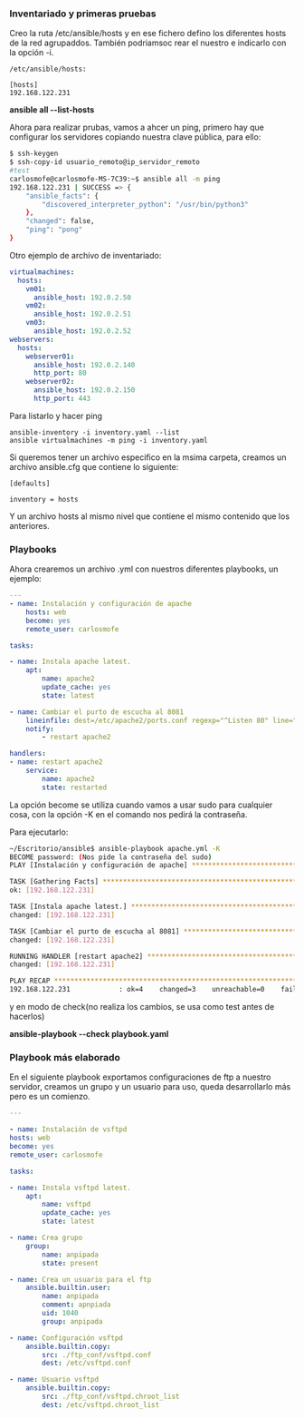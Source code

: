 
### Inventariado y primeras pruebas

Creo la ruta /etc/ansible/hosts y en ese fichero defino los diferentes hosts de la red agrupaddos. También podriamsoc rear el nuestro e indicarlo con la opción -i.

``` 
/etc/ansible/hosts:

[hosts]
192.168.122.231
```

**ansible all --list-hosts**

Ahora para realizar prubas, vamos a ahcer un ping, primero hay que configurar los servidores copiando nuestra clave pública, para ello:

``` bash
$ ssh-keygen
$ ssh-copy-id usuario_remoto@ip_servidor_remoto
#test
carlosmofe@carlosmofe-MS-7C39:~$ ansible all -m ping
192.168.122.231 | SUCCESS => {
    "ansible_facts": {
        "discovered_interpreter_python": "/usr/bin/python3"
    },
    "changed": false,
    "ping": "pong"
}

```

Otro ejemplo de archivo de inventariado:

``` yml
virtualmachines:
  hosts:
    vm01:
      ansible_host: 192.0.2.50
    vm02:
      ansible_host: 192.0.2.51
    vm03:
      ansible_host: 192.0.2.52
webservers:
  hosts:
    webserver01:
      ansible_host: 192.0.2.140
      http_port: 80
    webserver02:
      ansible_host: 192.0.2.150
      http_port: 443
```

Para listarlo y hacer ping

```
ansible-inventory -i inventory.yaml --list
ansible virtualmachines -m ping -i inventory.yaml
```

Si queremos tener un archivo especifico en la msima carpeta, creamos un archivo ansible.cfg que contiene lo siguiente:

```
[defaults]

inventory = hosts
```

Y un archivo hosts al mismo nivel que contiene el mismo contenido que los anteriores.
### Playbooks

Ahora crearemos un archivo .yml con nuestros diferentes playbooks, un ejemplo:

``` yml
---
- name: Instalación y configuración de apache
	hosts: web
	become: yes
	remote_user: carlosmofe

tasks:

- name: Instala apache latest.
	apt:
		name: apache2
		update_cache: yes
		state: latest

- name: Cambiar el purto de escucha al 8081
	lineinfile: dest=/etc/apache2/ports.conf regexp="^Listen 80" line="Listen 8081" state=present
	notify:
		- restart apache2

handlers:
- name: restart apache2
	service:
		name: apache2
		state: restarted
```

La opción become se utiliza cuando vamos a usar sudo para cualquier cosa, con la opción 
-K en el comando nos pedirá la contraseña.

Para ejecutarlo:

``` sh
~/Escritorio/ansible$ ansible-playbook apache.yml -K
BECOME password: (Nos pide la contraseña del sudo)
PLAY [Instalación y configuración de apache] *********************************************************************************

TASK [Gathering Facts] *********************************************************************************
ok: [192.168.122.231]

TASK [Instala apache latest.] *********************************************************************************
changed: [192.168.122.231]

TASK [Cambiar el purto de escucha al 8081] ************************************************************************************************************************************************************************
changed: [192.168.122.231]

RUNNING HANDLER [restart apache2] *********************************************************************************
changed: [192.168.122.231]

PLAY RECAP *********************************************************************************
192.168.122.231            : ok=4    changed=3    unreachable=0    failed=0    skipped=0    rescued=0    ignored=0  
``` 

y en modo de check(no realiza los cambios, se usa como test antes de hacerlos)

**ansible-playbook --check playbook.yaml**

### Playbook más elaborado

En el siguiente playbook exportamos configuraciones de ftp a nuestro servidor, creamos un grupo y un usuario para uso, queda desarrollarlo más pero es un comienzo.

``` yml
---

- name: Instalación de vsftpd
hosts: web
become: yes
remote_user: carlosmofe

tasks:

- name: Instala vsftpd latest.
	apt:
		name: vsftpd
		update_cache: yes
		state: latest

- name: Crea grupo
	group:
		name: anpipada
		state: present

- name: Crea un usuario para el ftp
	ansible.builtin.user:
		name: anpipada
		comment: apnpiada
		uid: 1040
		group: anpipada

- name: Configuración vsftpd
	ansible.builtin.copy:
		src: ./ftp_conf/vsftpd.conf
		dest: /etc/vsftpd.conf

- name: Usuario vsftpd
	ansible.builtin.copy:
		src: ./ftp_conf/vsftpd.chroot_list
		dest: /etc/vsftpd.chroot_list

```
